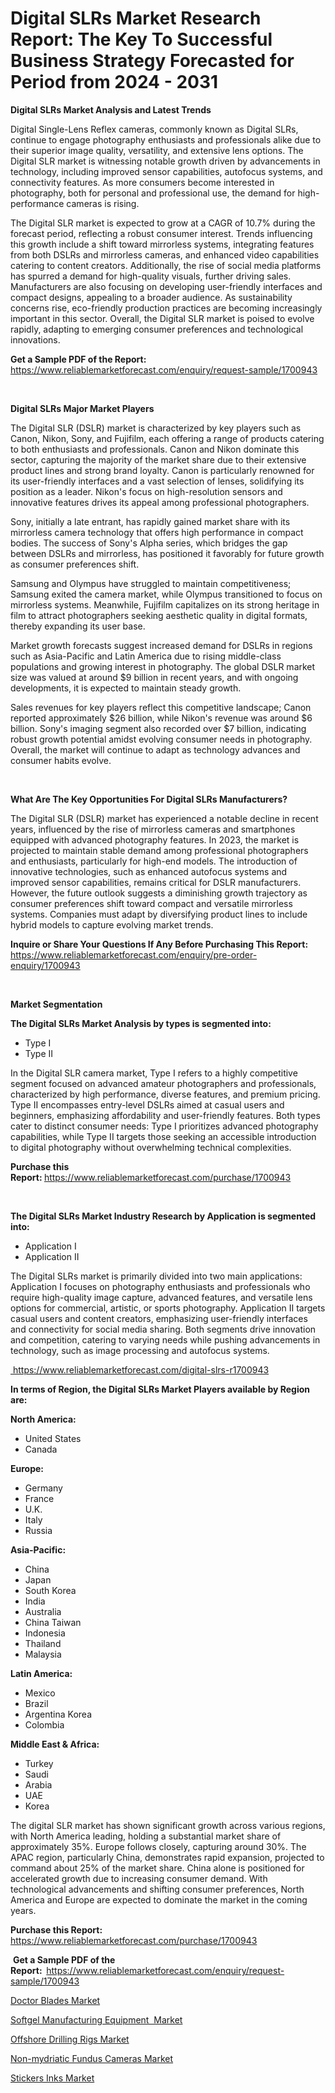 <p><h1>Digital SLRs Market Research Report: The Key To Successful Business Strategy Forecasted for Period from 2024 - 2031</h1></p><p><strong>Digital SLRs Market Analysis and Latest Trends</strong></p>
<p><p>Digital Single-Lens Reflex cameras, commonly known as Digital SLRs, continue to engage photography enthusiasts and professionals alike due to their superior image quality, versatility, and extensive lens options. The Digital SLR market is witnessing notable growth driven by advancements in technology, including improved sensor capabilities, autofocus systems, and connectivity features. As more consumers become interested in photography, both for personal and professional use, the demand for high-performance cameras is rising.</p><p>The Digital SLR market is expected to grow at a CAGR of 10.7% during the forecast period, reflecting a robust consumer interest. Trends influencing this growth include a shift toward mirrorless systems, integrating features from both DSLRs and mirrorless cameras, and enhanced video capabilities catering to content creators. Additionally, the rise of social media platforms has spurred a demand for high-quality visuals, further driving sales. Manufacturers are also focusing on developing user-friendly interfaces and compact designs, appealing to a broader audience. As sustainability concerns rise, eco-friendly production practices are becoming increasingly important in this sector. Overall, the Digital SLR market is poised to evolve rapidly, adapting to emerging consumer preferences and technological innovations.</p></p>
<p><strong>Get a Sample PDF of the Report:&nbsp;</strong> <a href="https://www.reliablemarketforecast.com/enquiry/request-sample/1700943?utm_campaign=1129&utm_medium=2&utm_source=Github&utm_content=ia&utm_term=21102024&utm_id=digital-slrs">https://www.reliablemarketforecast.com/enquiry/request-sample/1700943</a></p>
<p>&nbsp;</p>
<p><strong>Digital SLRs Major Market Players</strong></p>
<p><p>The Digital SLR (DSLR) market is characterized by key players such as Canon, Nikon, Sony, and Fujifilm, each offering a range of products catering to both enthusiasts and professionals. Canon and Nikon dominate this sector, capturing the majority of the market share due to their extensive product lines and strong brand loyalty. Canon is particularly renowned for its user-friendly interfaces and a vast selection of lenses, solidifying its position as a leader. Nikon's focus on high-resolution sensors and innovative features drives its appeal among professional photographers.</p><p>Sony, initially a late entrant, has rapidly gained market share with its mirrorless camera technology that offers high performance in compact bodies. The success of Sony's Alpha series, which bridges the gap between DSLRs and mirrorless, has positioned it favorably for future growth as consumer preferences shift.</p><p>Samsung and Olympus have struggled to maintain competitiveness; Samsung exited the camera market, while Olympus transitioned to focus on mirrorless systems. Meanwhile, Fujifilm capitalizes on its strong heritage in film to attract photographers seeking aesthetic quality in digital formats, thereby expanding its user base.</p><p>Market growth forecasts suggest increased demand for DSLRs in regions such as Asia-Pacific and Latin America due to rising middle-class populations and growing interest in photography. The global DSLR market size was valued at around $9 billion in recent years, and with ongoing developments, it is expected to maintain steady growth.</p><p>Sales revenues for key players reflect this competitive landscape; Canon reported approximately $26 billion, while Nikon's revenue was around $6 billion. Sony's imaging segment also recorded over $7 billion, indicating robust growth potential amidst evolving consumer needs in photography. Overall, the market will continue to adapt as technology advances and consumer habits evolve.</p></p>
<p>&nbsp;</p>
<p><strong>What Are The Key Opportunities For Digital SLRs Manufacturers?</strong></p>
<p><p>The Digital SLR (DSLR) market has experienced a notable decline in recent years, influenced by the rise of mirrorless cameras and smartphones equipped with advanced photography features. In 2023, the market is projected to maintain stable demand among professional photographers and enthusiasts, particularly for high-end models. The introduction of innovative technologies, such as enhanced autofocus systems and improved sensor capabilities, remains critical for DSLR manufacturers. However, the future outlook suggests a diminishing growth trajectory as consumer preferences shift toward compact and versatile mirrorless systems. Companies must adapt by diversifying product lines to include hybrid models to capture evolving market trends.</p></p>
<p><strong>Inquire or Share Your Questions If Any Before Purchasing This Report:</strong> <a href="https://www.reliablemarketforecast.com/enquiry/pre-order-enquiry/1700943?utm_campaign=1129&utm_medium=2&utm_source=Github&utm_content=ia&utm_term=21102024&utm_id=digital-slrs">https://www.reliablemarketforecast.com/enquiry/pre-order-enquiry/1700943</a></p>
<p>&nbsp;</p>
<p><strong>Market Segmentation</strong></p>
<p><strong>The Digital SLRs Market Analysis by types is segmented into:</strong></p>
<p><ul><li>Type I</li><li>Type II</li></ul></p>
<p><p>In the Digital SLR camera market, Type I refers to a highly competitive segment focused on advanced amateur photographers and professionals, characterized by high performance, diverse features, and premium pricing. Type II encompasses entry-level DSLRs aimed at casual users and beginners, emphasizing affordability and user-friendly features. Both types cater to distinct consumer needs: Type I prioritizes advanced photography capabilities, while Type II targets those seeking an accessible introduction to digital photography without overwhelming technical complexities.</p></p>
<p><strong>Purchase this Report:&nbsp;</strong><a href="https://www.reliablemarketforecast.com/purchase/1700943?utm_campaign=1129&utm_medium=2&utm_source=Github&utm_content=ia&utm_term=21102024&utm_id=digital-slrs">https://www.reliablemarketforecast.com/purchase/1700943</a></p>
<p>&nbsp;</p>
<p><strong>The Digital SLRs Market Industry Research by Application is segmented into:</strong></p>
<p><ul><li>Application I</li><li>Application II</li></ul></p>
<p><p>The Digital SLRs market is primarily divided into two main applications: Application I focuses on photography enthusiasts and professionals who require high-quality image capture, advanced features, and versatile lens options for commercial, artistic, or sports photography. Application II targets casual users and content creators, emphasizing user-friendly interfaces and connectivity for social media sharing. Both segments drive innovation and competition, catering to varying needs while pushing advancements in technology, such as image processing and autofocus systems.</p></p>
<p><a href="https://www.reliablemarketforecast.com/digital-slrs-r1700943?utm_campaign=1129&utm_medium=2&utm_source=Github&utm_content=ia&utm_term=21102024&utm_id=digital-slrs">&nbsp;https://www.reliablemarketforecast.com/digital-slrs-r1700943</a></p>
<p><strong>In terms of Region, the Digital SLRs Market Players available by Region are:</strong></p>
<p>
    <p> <strong> North America: </strong>
        <ul>
            <li>United States</li>
            <li>Canada</li>
        </ul>
        </p> 
    <p> <strong> Europe: </strong>
        <ul>
            <li>Germany</li>
            <li>France</li>
            <li>U.K.</li>
            <li>Italy</li>
            <li>Russia</li>
        </ul>
        </p> 
    <p> <strong> Asia-Pacific: </strong>
        <ul>
            <li>China</li>
            <li>Japan</li>
            <li>South Korea</li>
            <li>India</li>
            <li>Australia</li>
            <li>China Taiwan</li>
            <li>Indonesia</li>
            <li>Thailand</li>
            <li>Malaysia</li>
        </ul>
        </p> 
    <p> <strong> Latin America: </strong>
        <ul>
            <li>Mexico</li>
            <li>Brazil</li>
            <li>Argentina Korea</li>
            <li>Colombia</li>
        </ul>
        </p> 
    <p> <strong> Middle East & Africa: </strong>
        <ul>
            <li>Turkey</li>
            <li>Saudi</li>
            <li>Arabia</li>
            <li>UAE</li>
            <li>Korea</li>
        </ul>
    </p>
    </p>
<p><p>The digital SLR market has shown significant growth across various regions, with North America leading, holding a substantial market share of approximately 35%. Europe follows closely, capturing around 30%. The APAC region, particularly China, demonstrates rapid expansion, projected to command about 25% of the market share. China alone is positioned for accelerated growth due to increasing consumer demand. With technological advancements and shifting consumer preferences, North America and Europe are expected to dominate the market in the coming years.</p></p>
<p><strong>Purchase this Report: </strong><a href="https://www.reliablemarketforecast.com/purchase/1700943?utm_campaign=1129&utm_medium=2&utm_source=Github&utm_content=ia&utm_term=21102024&utm_id=digital-slrs">https://www.reliablemarketforecast.com/purchase/1700943</a></p>
<p>&nbsp;<strong>Get a Sample PDF of the Report:&nbsp;&nbsp;</strong><a href="https://www.reliablemarketforecast.com/enquiry/request-sample/1700943?utm_campaign=1129&utm_medium=2&utm_source=Github&utm_content=ia&utm_term=21102024&utm_id=digital-slrs">https://www.reliablemarketforecast.com/enquiry/request-sample/1700943</a></p>
<p><strong></strong></p>
<p><p><a href="https://www.linkedin.com/pulse/doctor-blades-market-opportunities-emerging-global-trends-rscpc?utm_campaign=1129&utm_medium=2&utm_source=Github&utm_content=ia&utm_term=21102024&utm_id=digital-slrs">Doctor Blades Market</a></p><p><a href="https://www.linkedin.com/pulse/emerging-trends-softgel-manufacturing-equipment-market-detailed-zfehc?utm_campaign=1129&utm_medium=2&utm_source=Github&utm_content=ia&utm_term=21102024&utm_id=digital-slrs">Softgel Manufacturing Equipment  Market</a></p><p><a href="https://issuu.com/reportprime-2/docs/offshore-drilling-rigs-market-size-_e143788e32528c?utm_campaign=1129&utm_medium=2&utm_source=Github&utm_content=ia&utm_term=21102024&utm_id=digital-slrs">Offshore Drilling Rigs Market</a></p><p><a href="https://github.com/loanv6asmitty/Market-Research-Report-List-1/blob/main/non-mydriatic-fundus-cameras-market.md?utm_campaign=1129&utm_medium=2&utm_source=Github&utm_content=ia&utm_term=21102024&utm_id=digital-slrs">Non-mydriatic Fundus Cameras Market</a></p><p><a href="https://github.com/juliaficg7n3/Market-Research-Report-List-1/blob/main/stickers-inks-market.md?utm_campaign=1129&utm_medium=2&utm_source=Github&utm_content=ia&utm_term=21102024&utm_id=digital-slrs">Stickers Inks Market</a></p></p>
